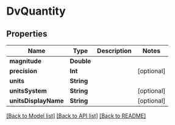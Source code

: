 # DvQuantity

## Properties
Name | Type | Description | Notes
------------ | ------------- | ------------- | -------------
**magnitude** | **Double** |  | 
**precision** | **Int** |  | [optional] 
**units** | **String** |  | 
**unitsSystem** | **String** |  | [optional] 
**unitsDisplayName** | **String** |  | [optional] 

[[Back to Model list]](../README.md#documentation-for-models) [[Back to API list]](../README.md#documentation-for-api-endpoints) [[Back to README]](../README.md)


